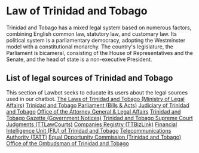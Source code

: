 # Law of Trinidad and Tobago
Trinidad and Tobago has a mixed legal system based on numerous factors, combining English common law, statutory law, and customary law. Its
political system is a parliamentary democracy, adopting the Westminster model with a constitutional monarchy. The country's legislature, the
Parliament is bicameral, consisting of the House of Representatives and the Senate, and the head of state is a non-executive President. 
## List of legal sources of Trinidad and Tobago
This section of Lawbot seeks to educate its users about the legal sources used in our chatbot.
<a href="https://www.legalaffairs.gov.tt/laws">The Laws of Trinidad and Tobago (Ministry of Legal Affairs)</a>
<a href="https://www.ttparliament.org">Trinidad and Tobago Parliament (Bills & Acts)</a>
<a href="https://www.ttlawcourts.org">Judiciary of Trinidad and Tobago</a>
<a href="https://agla.gov.tt">Office of the Attorney General & Legal Affairs</a>
<a href="https://www.legalaffairs.gov.tt/gazettes">Trinidad and Tobago Gazette (Government Notices)</a>
<a href="https://www.ttlawcourts.org/judgments">Trinidad and Tobago Supreme Court Judgments (TTLawCourts)</a>
<a href="https://www.ttbizlink.gov.tt">Companies Registry (TTBizLink)</a>
<a href="https://www.fiu.gov.tt">Financial Intelligence Unit (FIU) of Trinidad and Tobago</a>
<a href="https://www.tatt.org.tt">Telecommunications Authority (TATT)</a>
<a href="https://eoc.org.tt">Equal Opportunity Commission (Trinidad and Tobago)</a>
<a href="https://www.ombudsman.gov.tt">Office of the Ombudsman of Trinidad and Tobago</a>
